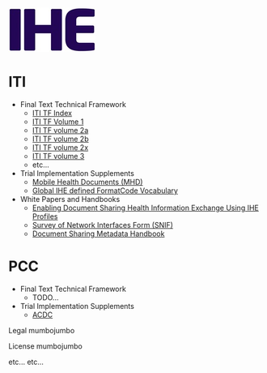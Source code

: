 ![IHE Logo](ihefrontpage-image1.jpeg)

# ITI
* Final Text Technical Framework
  * [ITI TF Index](ITI/TF/index.html)
  * [ITI TF Volume 1](ITI/TF/Volume1/index.html)
  * [ITI TF volume 2a](ITI/TF/Volume2a/index.html)
  * [ITI TF volume 2b](ITI/TF/Volume2b/index.html)
  * [ITI TF volume 2x](ITI/TF/Volume2x/index.html)
  * [ITI TF volume 3](ITI/TF/Volume3/index.html)
  * etc...
* Trial Implementation Supplements
  * [Mobile Health Documents (MHD)](ITI/MHD/index.html)
  * [Global IHE defined FormatCode Vocabulary](ITI/FormatCodes/index.html)
* White Papers and Handbooks
  * [Enabling Document Sharing Health Information Exchange Using IHE Profiles](https://ihe.github.io/HIE-Whitepaper/)
  * [Survey of Network Interfaces Form (SNIF)](https://ihe.github.io/SNIF/SNIF-Whitepaper.html)
  * [Document Sharing Metadata Handbook](https://ihe.github.io/IHE-MetadataHandbook/MetadataHandbook.html)

# PCC
* Final Text Technical Framework
  * TODO...
* Trial Implementation Supplements
  * [ACDC](PCC/ACDC/index.html)

Legal mumbojumbo

License mumbojumbo

etc... etc...
